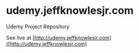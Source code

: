 # udemy.jeffknowlesjr.com
Udemy Project Repository

See live at [http://udemy.jeffknowlesjr.com]([http://udemy.jeffknowlesjr.com)
